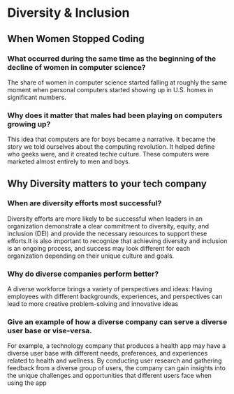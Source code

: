 # Diversity & Inclusion


## When Women Stopped Coding

### What occurred during the same time as the beginning of the decline of women in computer science?
The share of women in computer science started falling at roughly the same moment when personal computers started showing up in U.S. homes in significant numbers.

### Why does it matter that males had been playing on computers growing up?
This idea that computers are for boys became a narrative. It became the story we told ourselves about the computing revolution. It helped define who geeks were, and it created techie culture. These computers were marketed almost entirely to men and boys.

## Why Diversity matters to your tech company

### When are diversity efforts most successful?
Diversity efforts are more likely to be successful when leaders in an organization demonstrate a clear commitment to diversity, equity, and inclusion (DEI) and provide the necessary resources to support these efforts.It is also important to recognize that achieving diversity and inclusion is an ongoing process, and success may look different for each organization depending on their unique culture and goals.

### Why do diverse companies perform better?
A diverse workforce brings a variety of perspectives and ideas: Having employees with different backgrounds, experiences, and perspectives can lead to more creative problem-solving and innovative ideas

### Give an example of how a diverse company can serve a diverse user base or vise-versa.
For example, a technology company that produces a health app may have a diverse user base with different needs, preferences, and experiences related to health and wellness. By conducting user research and gathering feedback from a diverse group of users, the company can gain insights into the unique challenges and opportunities that different users face when using the app